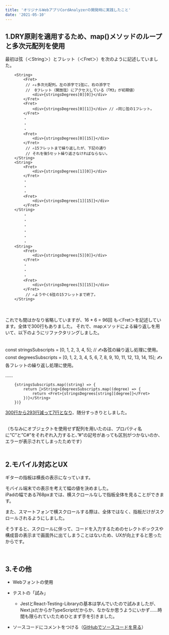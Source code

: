```yaml
---
title: 'オリジナルWebアプリCordAnalyzerの開発時に実践したこと'
date: '2021-05-10'
---
```


## 1.DRY原則を適用するため、map()メソッドのループと多次元配列を使用

最初は弦（＜String＞）とフレット（＜Fret＞）を次のように記述していました。

        <String>
            <Fret>
             // ✍️↓多次元配列。左の添字で1弦に、右の添字で
             //  0フレット（開放弦）にアクセスしている（「M3」が初期値）
                <div>{stringsDegrees[0][0]}</div>
            </Fret>
            <Fret>
                <div>{stringsDegrees[0][1]}</div> // ✍️同じ弦の1フレット。
            </Fret>
			・
			・
			・
            <Fret>
                <div>{stringsDegrees[0][15]}</div>
            </Fret>
             // ✍️15フレットまで繰り返したが、下記の通り
             // それを後5セット繰り返さなければならない。
        </String>
        <String>
            <Fret>
                <div>{stringsDegrees[1][0]}</div>
            </Fret>
			・
			・
			・
            <Fret>
                <div>{stringsDegrees[1][15]}</div>
            </Fret>
        </String>
			・
			・
			・
			・
			・
			・
        <String>
            <Fret>
                <div>{stringsDegrees[5][0]}</div>
            </Fret>
			・
			・
			・
            <Fret>
                <div>{stringsDegrees[5][15]}</div>
            </Fret>
             // ✍️ようやく6弦の15フレットまで終了。
        </String>
<br>
<br>
これでも間はかなり省略していますが、16 * 6 = 96回 も＜Fret＞を記述しています。全体で300行もありました。
それで、mapメソッドによる繰り返しを用いて、以下のようにリファクタリングしました。
<br>
<br>
<br>
const stringsSubscripts = [0, 1, 2, 3, 4, 5]; // ✍️各弦の繰り返し処理に使用。
const degreesSubscripts = [0, 1, 2, 3, 4, 5, 6, 7, 8, 9, 10, 11, 12, 13, 14, 15]; ✍️各フレットの繰り返し処理に使用。

……

        {stringsSubscripts.map((string) => {
            return <String>{degreesSubscripts.map((degree) => {
                return <Fret>{stringsDegrees[string][degree]}</Fret>
            })}</String>
        })}


<u>300行から293行減って7行となり</u>、随分すっきりとしました。

<br>
（ちなみにオブジェクトを使用せず配列を用いたのは、プロパティ名に”C”と”C#”をそれぞれ入力すると、”#”の記号があっても区別がつかないのか、エラーが表示されてしまったためです）

<br>
<br>

## 2.モバイル対応とUX
ギターの指板は横長の表示になっています。

モバイル端末での表示を考えて幅の値を決めました。  
iPadの幅である768pxまでは、横スクロールなしで指板全体を見ることができます。


また、スマートフォンで横スクロールする際は、全体ではなく、指板だけがスクロールされるようにしました。

そうすると、スクロールに伴って、コードを入力するためのセレクトボックスや構成音の表示まで画面外に出てしまうことはないため、UXが向上すると思ったからです。

<br>

## 3.その他

- Webフォントの使用

- テストの「試み」

    - JestとReact-Testing-Libraryの基本は学んでいたので試みましたが、Next.jsだからかTypeScriptだからか、なかなか思うようにいかず......時間も限られていたためひとまず手を引きました。

- ソースコードにコメントをつける（​​​​​​​​​​​​​​​[GitHubでソースコードを見る](https://github.com/BBC-Radiance/nextts-blog/blob/main/pages/posts/cordAnalyzer.tsx)）